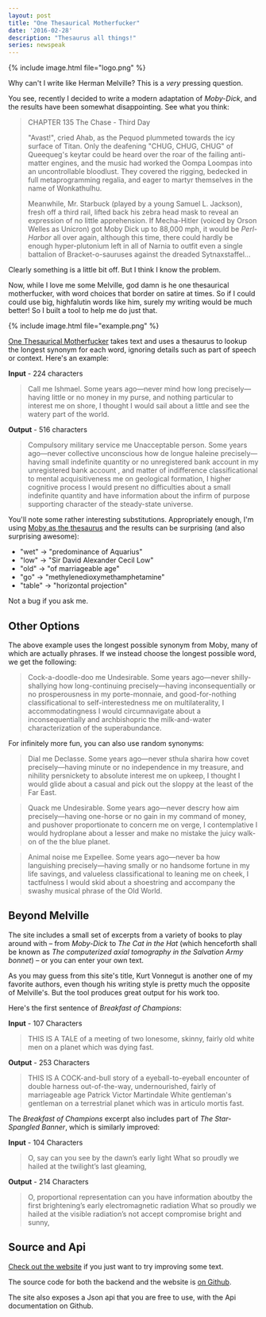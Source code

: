 ```yaml
---
layout: post
title: "One Thesaurical Motherfucker"
date: '2016-02-28'
description: "Thesaurus all things!"
series: newspeak
---
```


{% include image.html file="logo.png" %}
<!--I like all my memes well aged. BTW, the conglomeration is a misrepresentation-->

Why can't I write like Herman Melville? This is a *very* pressing question.

You see, recently I decided to write a modern adaptation of *Moby-Dick*, and the results have been somewhat disappointing. See what you think:

> CHAPTER 135
> The Chase - Third Day
> 
> "Avast!", cried Ahab, as the Pequod plummeted towards the icy surface of Titan. Only the deafening "CHUG, CHUG, CHUG" of Queequeg's keytar could be heard over the roar of the failing anti-matter engines, and the music had worked the Oompa Loompas into an uncontrollable bloodlust. They covered the rigging, bedecked in full metaprogramming regalia, and eager to martyr themselves in the name of Wonkathulhu.
> 
> Meanwhile, Mr. Starbuck (played by a young Samuel L. Jackson), fresh off a third rail, lifted back his zebra head mask to reveal an expression of no little apprehension. If Mecha-Hitler (voiced by Orson Welles as Unicron) got Moby Dick up to 88,000 mph, it would be *Perl-Harbor* all over again, although this time, there could hardly be enough hyper-plutonium left in all of Narnia to outfit even a single battalion of Bracket-o-sauruses against the dreaded Sytnaxstaffel...

Clearly something is a little bit off. But I think I know the problem. 

Now, while I love me some Melville, god damn is he one thesaurical motherfucker, with word choices that border on satire at times. So if I could could use big, highfalutin words like him, surely my writing would be much better! So I built a tool to help me do just that.

{% include image.html file="example.png" %}

[One Thesaurical Motherfucker][site] takes text and uses a thesaurus to lookup the longest synonym for each word, ignoring details such as part of speech or context. Here's an example:

**Input** - 224 characters

> Call me Ishmael. Some years ago—never mind how long precisely—having little or no money in my purse, and nothing particular to interest me on shore, I thought I would sail about a little and see the watery part of the world.

**Output** - 516 characters

> Compulsory military service me Unacceptable person. Some years ago—never collective unconscious how de longue haleine precisely—having small indefinite quantity or no unregistered bank account in my unregistered bank account , and matter of indifference classificational to mental acquisitiveness me on geological formation, I higher cognitive process I would present no difficulties about a small indefinite quantity and have information about the infirm of purpose supporting character of the steady-state universe.

You'll note some rather interesting substitutions. Appropriately enough, I'm using [Moby as the thesaurus][moby] and the results can be surprising (and also surprising awesome):

* "wet" -> "predominance of Aquarius"
* "low" -> "Sir David Alexander Cecil Low"
* "old" -> "of marriageable age"
* "go" -> "methylenedioxymethamphetamine"
* "table" -> "horizontal projection"
 
Not a bug if you ask me.

## Other Options
The above example uses the longest possible synonym from Moby, many of which are actually phrases. If we instead choose the longest possible word, we get the following:

> Cock-a-doodle-doo me Undesirable. Some years ago—never shilly-shallying how long-continuing precisely—having inconsequentially or no prosperousness in my porte-monnaie, and good-for-nothing classificational to self-interestedness me on multilaterality, I accommodatingness I would circumnavigate about a inconsequentially and archbishopric the milk-and-water characterization of the superabundance.

For infinitely more fun, you can also use random synonyms:

> Dial me Declasse. Some years ago—never sthula sharira how covet precisely—having minute or no independence in my treasure, and nihility persnickety to absolute interest me on upkeep, I thought I would glide about a casual and pick out the sloppy at the least of the Far East.

> Quack me Undesirable. Some years ago—never descry how aim precisely—having one-horse or no gain in my command of money, and pushover proportionate to concern me on verge, I contemplative I would hydroplane about a lesser and make no mistake the juicy walk-on of the the blue planet.

> Animal noise me Expellee. Some years ago—never ba how languishing precisely—having smally or no handsome fortune in my life savings, and valueless classificational to leaning me on cheek, I tactfulness I would skid about a shoestring and accompany the swashy musical phrase of the Old World.

## Beyond Melville
The site includes a small set of excerpts from a variety of books to play around with – from *Moby-Dick* to *The Cat in the Hat* (which henceforth shall be known as *The computerized axial tomography in the Salvation Army bonnet*) – or you can enter your own text.

As you may guess from this site's title, Kurt Vonnegut is another one of my favorite authors, even though his writing style is pretty much the opposite of Melville's. But the tool produces great output for his work too.

Here's the first sentence of *Breakfast of Champions*:

**Input** - 107 Characters

> THIS IS A TALE of a meeting of two lonesome, skinny, fairly old white men on a planet which was dying fast.

**Output** - 253 Characters

> THIS IS A COCK-and-bull story of a eyeball-to-eyeball encounter of double harness out-of-the-way, undernourished, fairly of marriageable age Patrick Victor Martindale White gentleman's gentleman on a terrestrial planet which was in articulo mortis fast.

The *Breakfast of Champions* excerpt also includes part of *The Star-Spangled Banner*, which is similarly improved:

**Input** - 104 Characters

> O, say can you see by the dawn’s early light
> What so proudly we hailed at the twilight’s last gleaming,

**Output** - 214 Characters

> O, proportional representation can you have information about​by the first brightening’s early electromagnetic radiation​
> What so proudly we hailed at the visible radiation’s not accept compromise​ bright and sunny,


## Source and Api
[Check out the website][site] if you just want to try improving some text. 

The source code for both the backend and the website is [on Github][src].

The site also exposes a Json api that you are free to use, with the Api documentation on Github.  


[site]: http://mattbierner.github.io/one-thesaurical-motherfucker/
[src]: https://github.com/mattbierner/one-thesaurical-motherfucker

[moby]: http://moby-thesaurus.org/